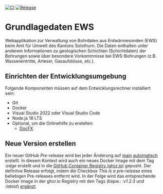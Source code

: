 [![CI](https://github.com/GeoWerkstatt/ews-boda/actions/workflows/ci.yml/badge.svg)](https://github.com/GeoWerkstatt/ews-boda/actions/workflows/ci.yml)
[![Release](https://github.com/GeoWerkstatt/ews-boda/actions/workflows/release.yml/badge.svg)](https://github.com/GeoWerkstatt/ews-boda/actions/workflows/release.yml)

# Grundlagedaten EWS

Webapplikation zur Verwaltung von Bohrdaten aus Erdwärmesonden (EWS) beim Amt für Umwelt des Kantons Solothurn.
Die Daten enthalten unter anderem Informationen zu geologischen Schichten (Schichtdaten) der Bohrungen sowie über besondere Vorkommnisse bei EWS-Bohrungen (z.B. Wassereintritte, Arteser, Gasaufstösse, etc.).

## Einrichten der Entwicklungsumgebung

Folgende Komponenten müssen auf dem Entwicklungsrechner installiert sein:

* Git
* Docker
* Visual Studio 2022 oder Visual Studio Code
* Node.js 18 LTS
* Optional, um die Onlinehilfe zu erstellen:
  * [DocFX](https://github.com/dotnet/docfx)

## Neue Version erstellen

Ein neuer GitHub _Pre-release_ wird bei jeder Änderung auf [main](https://github.com/GeoWerkstatt/ews-boda) [automatisch](./.github/workflows/pre-release.yml) erstellt. In diesem Kontext wird auch ein neues Docker Image mit dem Tag _:edge_ erstellt und in die [GitHub Container Registry (ghcr.io)](https://github.com/geowerkstatt/ews-boda/pkgs/container/ews-boda) gepusht. Der definitve Release erfolgt, indem die Checkbox _This is a pre-release_ eines beliebigen Pre-releases entfernt wird. In der Folge wird das entsprechende Docker Image in der ghcr.io Registry mit den Tags (bspw.: _:v1.2.3_ und _:latest_) [ergänzt](./.github/workflows/release.yml).

